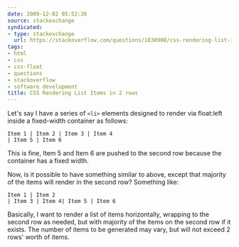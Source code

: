 ```yaml
---
date: 2009-12-02 05:52:26
source: stackexchange
syndicated:
- type: stackexchange
  url: https://stackoverflow.com/questions/1830908/css-rendering-list-items-in-2-rows
tags:
- html
- css
- css-float
- questions
- stackoverflow
- software development
title: CSS Rendering List Items in 2 rows
---
```


Let's say I have a series of `<li>` elements designed to render via float:left inside a fixed-width container as follows:

    Item 1 | Item 2 | Item 3 | Item 4
    | Item 5 | Item 6

This is fine, Item 5 and Item 6 are pushed to the second row because the container has a fixed width.

Now, is it possible to have something similar to above, except that majority of the items will render in the second row? Something like:

    Item 1 | Item 2 
    | Item 3 | Item 4| Item 5 | Item 6

Basically, I want to render a list of items horizontally, wrapping to the second row as needed, but with majority of the items on the second row if it exists. The number of items to be generated may vary, but will not exceed 2 rows' worth of items.